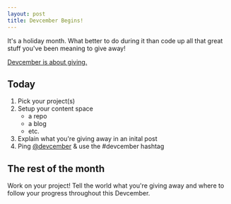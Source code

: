 ```yaml
---
layout: post
title: Devcember Begins!
---
```


It's a holiday month. What better to do during it than code up all that
great stuff you've been meaning to give away!

[Devcember is about giving.](about.html)

## Today

1. Pick your project(s)
2. Setup your content space
   * a repo
   * a blog
   * etc.
3. Explain what you're giving away in an inital post
4. Ping [@devcember](http://twitter.com/devcember) & use the #devcember hashtag

## The rest of the month

Work on your project! Tell the world what you're giving away and where to
follow your progress throughout this Devcember.
